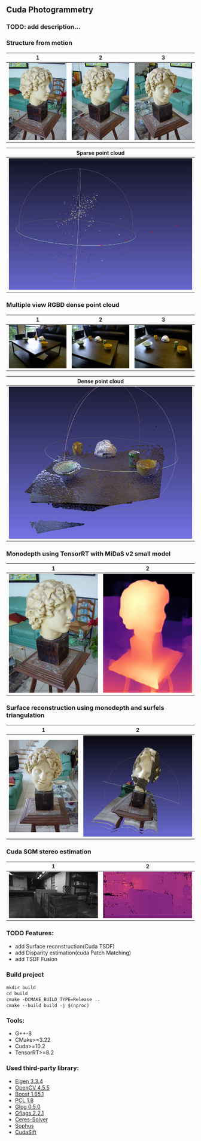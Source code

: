 ## Cuda Photogrammetry

### TODO: add description...

### Structure from motion
1 | 2 | 3 |
:------:|:-------:|:------:|
![](gitresource/figures/B20.jpg)  |  ![](gitresource/figures/B21.jpg) | ![](gitresource/figures/B22.jpg) |

| Sparse point cloud |
:--------:|
|![](gitresource/figures/face_point_cloud.png) |
<b></b>

### Multiple view RGBD dense point cloud
1 | 2 | 3 |
:------:|:-------:|:------:|
![](gitresource/figures/00001-color.png)  |  ![](gitresource/figures/00002-color.png) | ![](gitresource/figures/00003-color.png) |

| Dense point cloud |
:--------:|
|![](gitresource/figures/table_point_cloud.png) |
<b></b>

### Monodepth using TensorRT with MiDaS v2 small model
1 | 2 |
:------:|:-------:|
![](gitresource/figures/B20.jpg)  |  ![](gitresource/figures/midas_depth.png) |
<b></b>

### Surface reconstruction using monodepth and surfels triangulation
1 | 2 |
:------:|:-------:|
![](gitresource/figures/B24.jpg)  |  ![](gitresource/figures/surfel_surface.png) |
<b></b>

### Cuda SGM stereo estimation
1 | 2 |
:------:|:-------:|
![](gitresource/figures/im0.png)  |  ![](gitresource/figures/stereo_depth.png) |
<b></b>


### TODO Features:
* add Surface reconstruction(Cuda TSDF)
* add Disparity estimation(cuda Patch Matching)
* add TSDF Fusion



### Build project
```
mkdir build
cd build
cmake -DCMAKE_BUILD_TYPE=Release ..
cmake --build build -j $(nproc)
```

### Tools:
* G++-8
* CMake>=3.22
* Cuda>=10.2
* TensorRT>=8.2

### Used third-party library:
* [Eigen 3.3.4](https://eigen.tuxfamily.org)
* [OpenCV 4.5.5](https://github.com/opencv/opencv)
* [Boost 1.65.1](https://www.boost.org/)
* [PCL 1.8](https://pointclouds.org)
* [Glog 0.5.0](https://github.com/google/glog)
* [Gflags 2.2.1](https://github.com/gflags/gflags)
* [Ceres-Solver](http://ceres-solver.org/)
* [Sophus](https://github.com/strasdat/Sophus)
* [CudaSift](https://github.com/SokratG/CudaSift/tree/fix-cmake)

